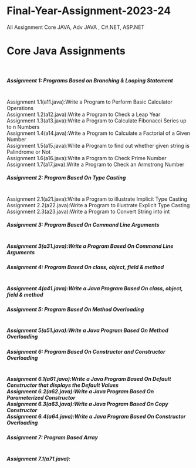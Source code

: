 # Final-Year-Assignment-2023-24
All Assignment Core JAVA, Adv JAVA , C#.NET, ASP.NET<br>
<h1>Core Java Assignments</h1><br>
<h5>Assignment 1: Programs Based on Branching & Looping Statement</h5><br>
Assignment 1.1(a11.java):Write a Program to Perform Basic Calculator Operations<br>
Assignment 1.2(a12.java):Write a Program to Check a Leap Year<br>
Assignment 1.3(a13.java):Write a Program to Calculate Fibonacci Series up to n Numbers<br>
Assignment 1.4(a14.java):Write a Program to Calculate a Factorial of a Given Number<br>
Assignment 1.5(a15.java):Write a Program to find out whether given string is Palindrome or Not<br>
Assignment 1.6(a16.java):Write a Program to Check Prime Number<br>
Assignment 1.7(a17.java):Write a Program to Check an Armstrong Number<br>
<h5>Assignment 2: Program Based On Type Casting</h5><br>
Assignment 2.1(a21.java):Write a Program to illustrate Implicit Type Casting<br>
Assignment 2.2(a22.java):Write a Program to illustrate Explicit Type Casting<br>
Assignment 2.3(a23.java):Write a Program to Convert String into int<br>
<h5>Assignment 3: Program Based On Command Line Arguments<h5><br>
Assignment 3(a31.java):Write a Program Based On Command Line Arguments<br>
<h5>Assignment 4: Program Based On class, object, field & method<h5><br>
Assignment 4(a41.java):Write a Java Program Based On class, object, field & method<br>
<h5>Assignment 5: Program Based On Method Overloading<h5><br>
Assignment 5(a51.java):Write a Java Program Based On Method Overloading<br>
<h5>Assignment 6: Program Based On Constructor and Constructor Overloading<h5><br>
Assignment 6.1(a61.java):Write a Java Program Based On Default Constructor that displays the Default Values<br>
Assignment 6.2(a62.java):Write a Java Program Based On Parameterized Constructor<br>
Assignment 6.3(a63.java):Write a Java Program Based On Copy Constructor<br>
Assignment 6.4(a64.java):Write a Java Program Based On Constructor Overloading<br>
<h5>Assignment 7: Program Based Array<h5><br>
Assignment 7.1(a71.java):<br>